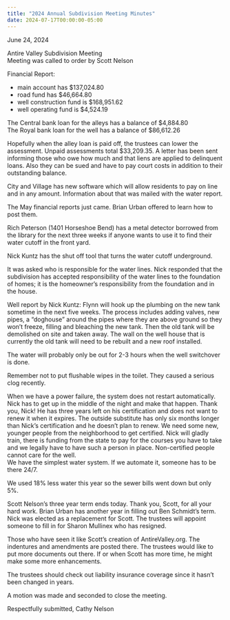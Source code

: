 ```yaml
---
title: "2024 Annual Subdivision Meeting Minutes"
date: 2024-07-17T00:00:00-05:00
---
```

June 24, 2024

Antire Valley Subdivision Meeting\
Meeting was called to order by Scott Nelson

Financial Report:

- main account has $137,024.80
- road fund has $46,664.80
- well construction fund is $168,951.62
- well operating fund is $4,524.19

The Central bank loan for the alleys has a balance of $4,884.80\
The Royal bank loan for the well has a balance of $86,612.26

Hopefully when the alley loan is paid off, the trustees can lower the assessment.
Unpaid assessments total $33,209.35.  A letter has been sent informing those who
owe how much and that liens are applied to delinquent loans. Also they can be
sued and have to pay court costs
in addition to their outstanding balance.

City and Village has new software which will allow residents to pay on line and
in any amount. Information about that was mailed with the water report.

The May financial reports just came. Brian Urban offered to learn how to post them.

Rich Peterson (1401 Horseshoe Bend) has a metal detector borrowed from the library
for the next three weeks if anyone wants to use it to find their water cutoff in
the front yard.

Nick Kuntz has the shut off tool that turns the water cutoff underground.

It was asked who is responsible for the water lines. Nick responded that the
subdivision has accepted responsibility of the water lines to the foundation
of homes; it is the homeowner’s responsibility from the foundation and in the
house.

Well report by Nick Kuntz: Flynn will hook up the plumbing on the new tank sometime
in the next five weeks. The process includes adding valves, new pipes, a “doghouse”
around the pipes where they are above ground so they won’t freeze, filling and
bleaching the new tank. Then the old tank will be demolished on site and taken away.
The wall on the well house that is currently the old tank will need to be rebuilt
and a new roof installed.

The water will probably only be out for 2-3 hours when the
well switchover is done.

Remember not to put flushable wipes in the toilet. They caused a serious clog recently.

When we have a power failure, the system does not restart automatically. Nick has to
get up in the middle of the night and make that happen. Thank you, Nick! He has
three years left on his certification and does not want to renew it when it expires.
The outside substitute has only six months longer than Nick’s certification and he
doesn’t plan to renew. We need some new, younger people from the neighborhood to get
certified. Nick will gladly train, there is funding from the state to pay for the courses
you have to take and we legally have to have such a person in place. Non-certified
people cannot care for the well.\
We have the simplest water system. If we automate it, someone has to be there 24/7.

We used 18% less water this year so the sewer bills went down but only 5%.

Scott Nelson’s three year term ends today. Thank you, Scott, for all your hard work. Brian Urban has another year in filling out Ben Schmidt’s term. Nick was elected as a replacement for Scott. The trustees will appoint someone to fill in for Sharon Mullinex who has resigned.

Those who have seen it like Scott’s creation of AntireValley.org. The indentures and amendments are posted there. The trustees would like to put more documents out there. If or when Scott has more time, he might make some more enhancements.

The trustees should check out liability insurance coverage since it hasn’t been changed in years.

A motion was made and seconded to close the meeting.

Respectfully submitted, Cathy Nelson
